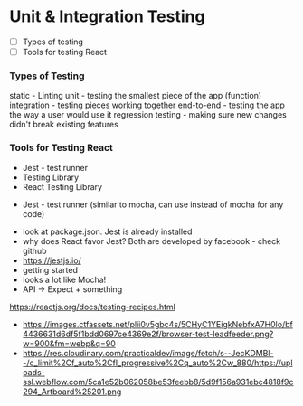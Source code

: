 # Unit & Integration Testing

- [ ] Types of testing
- [ ] Tools for testing React

### Types of Testing
static - Linting
unit - testing the smallest piece of the app (function)
integration - testing pieces working together
end-to-end - testing the app the way a user would use it
regression testing - making sure new changes didn't break existing features

### Tools for Testing React
- Jest - test runner
- Testing Library
- React Testing Library

* Jest - test runner (similar to mocha, can use instead of mocha for any code)
 - look at package.json. Jest is already installed
 - why does React favor Jest?  Both are developed  by facebook - check github
 - https://jestjs.io/
 - getting started
 - looks a lot like Mocha!
 - API -> Expect + something

 https://reactjs.org/docs/testing-recipes.html

- https://images.ctfassets.net/plii0v5gbc4s/5CHyC1YEigkNebfxA7H0lo/bf4436631d6df5f1bdd0697ce4369e2f/browser-test-leadfeeder.png?w=900&fm=webp&q=90
- https://res.cloudinary.com/practicaldev/image/fetch/s--JecKDMBl--/c_limit%2Cf_auto%2Cfl_progressive%2Cq_auto%2Cw_880/https://uploads-ssl.webflow.com/5ca1e52b062058be53feebb8/5d9f156a931ebc4818f9c294_Artboard%25201.png
